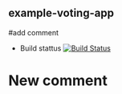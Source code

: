 ## example-voting-app

#add comment

* Build stattus
[![Build Status](http://186.188.217.91:8080/buildStatus/icon?job=instavote%2Fworker-build)](http://186.188.217.91:8080/job/instavote/job/worker-build/)


# New comment
